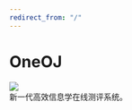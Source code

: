 ```yaml
---
redirect_from: "/"
---
```


# OneOJ
![](https://img.shields.io/npm/v/hydrooj?label=OneOJ&style=flat)    
新一代高效信息学在线测评系统。

